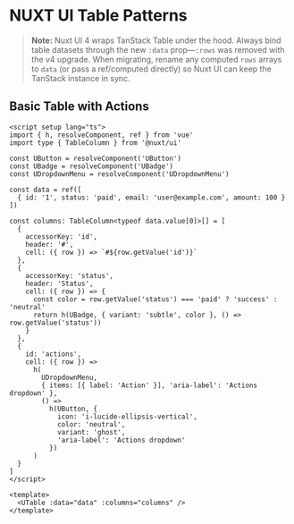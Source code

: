 # NUXT UI Table Patterns

> **Note:** Nuxt UI 4 wraps TanStack Table under the hood. Always bind table datasets through the new `:data` prop—`:rows` was removed with the v4 upgrade. When migrating, rename any computed `rows` arrays to `data` (or pass a ref/computed directly) so Nuxt UI can keep the TanStack instance in sync.

## Basic Table with Actions

```vue
<script setup lang="ts">
import { h, resolveComponent, ref } from 'vue'
import type { TableColumn } from '@nuxt/ui'

const UButton = resolveComponent('UButton')
const UBadge = resolveComponent('UBadge')
const UDropdownMenu = resolveComponent('UDropdownMenu')

const data = ref([
  { id: '1', status: 'paid', email: 'user@example.com', amount: 100 }
])

const columns: TableColumn<typeof data.value[0]>[] = [
  {
    accessorKey: 'id',
    header: '#',
    cell: ({ row }) => `#${row.getValue('id')}`
  },
  {
    accessorKey: 'status',
    header: 'Status',
    cell: ({ row }) => {
      const color = row.getValue('status') === 'paid' ? 'success' : 'neutral'
      return h(UBadge, { variant: 'subtle', color }, () => row.getValue('status'))
    }
  },
  {
    id: 'actions',
    cell: ({ row }) =>
      h(
        UDropdownMenu,
        { items: [{ label: 'Action' }], 'aria-label': 'Actions dropdown' },
        () =>
          h(UButton, {
            icon: 'i-lucide-ellipsis-vertical',
            color: 'neutral',
            variant: 'ghost',
            'aria-label': 'Actions dropdown'
          })
      )
  }
]
</script>

<template>
  <UTable :data="data" :columns="columns" />
</template>
```

